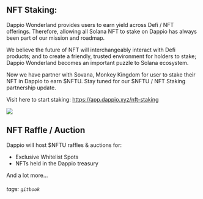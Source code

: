 ## NFT Staking:
Dappio Wonderland provides users to earn yield across Defi / NFT offerings. Therefore, allowing all Solana NFT to stake on Dappio has always been part of our mission and roadmap.

We believe the future of NFT will interchangeably interact with Defi products; and to create a friendly, trusted environment for holders to stake; Dappio Wonderland becomes an important puzzle to Solana ecosystem.

Now we have partner with Sovana, Monkey Kingdom for user to stake their NFT in Dappio to earn $NFTU. Stay tuned for our $NFTU / NFT Staking partnership update.

Visit here to start staking: https://app.dappio.xyz/nft-staking

![](https://hackmd.io/_uploads/SkVh5gFU5.png)

## NFT Raffle / Auction 

Dappio will host $NFTU raffles & auctions for:
- Exclusive Whitelist Spots
- NFTs held in the Dappio treasury

And a lot more...

###### tags: `gitbook`